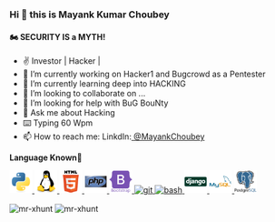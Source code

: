 ### Hi 👋 this is Mayank Kumar Choubey

<h4>🏍 <b>SECURITY IS a MYTH!</b></h4>

- ✌️ Investor | Hacker |
- 🔭 I’m currently working on Hacker1 and Bugcrowd as a Pentester
- 🌱 I’m currently learning deep into HACKING
- 👯 I’m looking to collaborate on ...
- 🤔 I’m looking for help with BuG BouNty
- 💬 Ask me about Hacking
- ⌨️ Typing 60 Wpm
- 📫 How to reach me: LinkdIn:<a href=https://www.linkedin.com/in/mayank-kumar-choubey-068238219/> @MayankChoubey</a>

<b>Language Known📕</b>
<p align="left">
<a href="https://www.python.org" target="_blank"> <img src="https://raw.githubusercontent.com/devicons/devicon/master/icons/python/python-original.svg" alt="python" width="40" height="40"/> </a> 
<a href="https://www.linux.org/" target="_blank"> <img src="https://raw.githubusercontent.com/devicons/devicon/master/icons/linux/linux-original.svg" alt="linux" width="40" height="40"/> </a>
<a href="https://www.w3.org/html/" target="_blank"> <img src="https://raw.githubusercontent.com/devicons/devicon/master/icons/html5/html5-original-wordmark.svg" alt="html5" width="40" height="40"/> </a>
<a href="https://www.php.net" target="_blank"> <img src="https://raw.githubusercontent.com/devicons/devicon/master/icons/php/php-original.svg" alt="php" width="40" height="40"/> </a>
<a href="https://getbootstrap.com" target="_blank"> <img src="https://raw.githubusercontent.com/devicons/devicon/master/icons/bootstrap/bootstrap-plain-wordmark.svg" alt="bootstrap" width="40" height="40"/> </a>
<a href="https://git-scm.com/" target="_blank"> <img src="https://www.vectorlogo.zone/logos/git-scm/git-scm-icon.svg" alt="git" width="40" height="40"/> </a> 
<a href="https://www.gnu.org/software/bash/" target="_blank"> <img src="https://www.vectorlogo.zone/logos/gnu_bash/gnu_bash-icon.svg" alt="bash" width="40" height="40"/> </a> 
<a href="https://www.djangoproject.com/" target="_blank"> <img src="https://raw.githubusercontent.com/devicons/devicon/master/icons/django/django-original.svg" alt="django" width="40" height="40"/> </a> 
<a href="https://www.mysql.com/" target="_blank"> <img src="https://raw.githubusercontent.com/devicons/devicon/master/icons/mysql/mysql-original-wordmark.svg" alt="mysql" width="40" height="40"/> </a>  
<a href="https://www.postgresql.org" target="_blank"> <img src="https://raw.githubusercontent.com/devicons/devicon/master/icons/postgresql/postgresql-original-wordmark.svg" alt="postgresql" width="40" height="40"/> </a> 
</p>

<img align="center" src="https://github-readme-stats.vercel.app/api?username=mr-xhunt&show_icons=true&locale=en" alt="mr-xhunt" />
<img align="center" src="https://github-readme-streak-stats.herokuapp.com/?user=mr-xhunt&" alt="mr-xhunt" />
